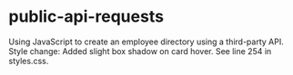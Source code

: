 # public-api-requests
Using JavaScript to create an employee directory using a third-party API.
Style change: Added slight box shadow on card hover. See line 254 in styles.css.
